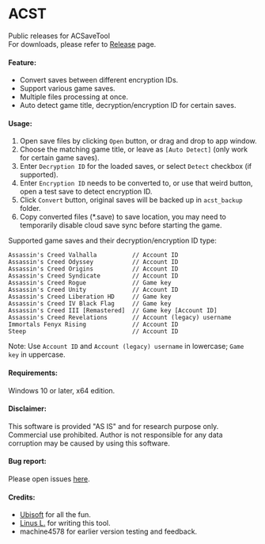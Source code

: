 ACST
====
Public releases for ACSaveTool  
For downloads, please refer to [Release](https://github.com/linzhouyu/ACST/releases) page.

#### Feature:
- Convert saves between different encryption IDs.
- Support various game saves.
- Multiple files processing at once.
- Auto detect game title, decryption/encryption ID for certain saves.

#### Usage:
1. Open save files by clicking `Open` button, or drag and drop to app window.
2. Choose the matching game title, or leave as `[Auto Detect]` (only work for certain game saves).
3. Enter `Decryption ID` for the loaded saves, or select `Detect` checkbox (if supported).
4. Enter `Encryption ID` needs to be converted to, or use that weird button, open a test save to detect encryption ID.
5. Click `Convert` button, original saves will be backed up in `acst_backup` folder.
6. Copy converted files (*.save) to save location, you may need to temporarily disable cloud save sync before starting the game.

Supported game saves and their decryption/encryption ID type:
```
Assassin's Creed Valhalla          // Account ID
Assassin's Creed Odyssey           // Account ID
Assassin's Creed Origins           // Account ID
Assassin's Creed Syndicate         // Account ID
Assassin's Creed Rogue             // Game key
Assassin's Creed Unity             // Account ID
Assassin's Creed Liberation HD     // Game key
Assassin's Creed IV Black Flag     // Game key
Assassin's Creed III [Remastered]  // Game key [Account ID]
Assassin's Creed Revelations       // Account (legacy) username
Immortals Fenyx Rising             // Account ID
Steep                              // Account ID
```
Note: Use `Account ID` and `Account (legacy) username` in lowercase; `Game key` in uppercase.

#### Requirements:
Windows 10 or later, x64 edition.

#### Disclaimer:
This software is provided "AS IS" and for research purpose only. Commercial use prohibited.
Author is not responsible for any data corruption may be caused by using this software.

#### Bug report:
Please open issues [here](https://github.com/linzhouyu/ACST/issues).

#### Credits:
- [Ubisoft](https://www.ubisoft.com/) for all the fun.
- [Linus L.](https://github.com/linzhouyu) for writing this tool.
- machine4578 for earlier version testing and feedback.
